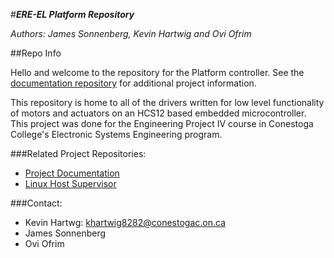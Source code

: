 #__*ERE-EL Platform Repository*__

*Authors: James Sonnenberg, Kevin Hartwig and Ovi Ofrim*

##Repo Info

Hello and welcome to the repository for the Platform controller.  See the [documentation repository](https://github.com/oovi77/Robot-Documentation-) for additional project information. 

This repository is home to all of the drivers written for low level functionality of motors and actuators on an HCS12 based embedded microcontroller.  This project was done for the Engineering Project IV course in Conestoga College's Electronic Systems Engineering program.

###Related Project Repositories:
 + [Project Documentation](https://github.com/oovi77/Robot-Documentation-)
 + [Linux Host Supervisor](https://github.com/kevin-hartwig/Robot_Supervisor)

###Contact: 

* Kevin Hartwg:       khartwig8282@conestogac.on.ca
* James Sonnenberg    
* Ovi Ofrim           
